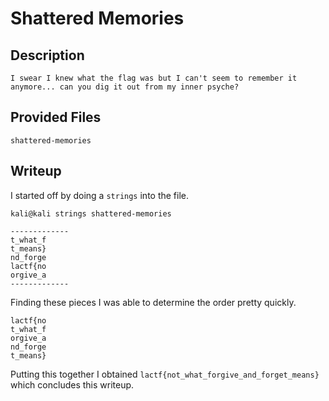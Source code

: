 # Shattered Memories

## Description
```
I swear I knew what the flag was but I can't seem to remember it anymore... can you dig it out from my inner psyche?
```

## Provided Files
`shattered-memories`

## Writeup

I started off by doing a `strings` into the file. <br/>
```
kali@kali strings shattered-memories

-------------
t_what_f
t_means}
nd_forge
lactf{no
orgive_a
-------------
```

Finding these pieces I was able to determine the order pretty quickly. <br/>
```
lactf{no
t_what_f
orgive_a
nd_forge
t_means}
```

Putting this together I obtained `lactf{not_what_forgive_and_forget_means}` which concludes this writeup. 
